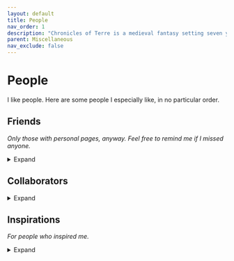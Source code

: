 ```yaml
---
layout: default
title: People
nav_order: 1
description: "Chronicles of Terre is a medieval fantasy setting seven years in the writing, currently for dungeons & dragons 5th edition."
parent: Miscellaneous
nav_exclude: false
---
```


# People

I like people. Here are some people I especially like, in no particular order.

## Friends

*Only those with personal pages, anyway.
Feel free to remind me if I missed anyone.*

<details markdown="block">
<summary>Expand</summary>

- [Boxiang 'Shawn' Lyu](https://voices.uchicago.edu/blyu/)
- [Yixiu Zhao](https://neuroscience.stanford.edu/people/yixiu-zhao)
- [Zhiyang He](https://math.mit.edu/directory/profile.html?pid=2308)
- [Guotong Sun](https://physics.wustl.edu/people/guotong-sun)
- [Yingshan Chang](https://zdxdsw.github.io/)
- [Tamalika Mukherjee](http://www.tamalikamukherjee.com/)
- [Blake Holman](https://blake-holman.github.io/)
- [Rohan Garg](https://rohanvgarg.github.io/index.html)
- [Hongao Wang](https://phijack.github.io/)
- [Hang 'Hesper' Yin](https://yhesper.github.io/)
- [Hanyan Wang](https://apb.ucla.edu/contacts/meet-the-team/hanyan-wang)
- [Xiaohan Li](https://www.dundee.ac.uk/people/xiaohan-li)
- [dedztbh](https://github.com/dedztbh)
- [Zhengyi Wang](https://www.artstation.com/rangerwang)
- [Junhan Kong](https://junhankong.com/)
- [Yiqian Wang](https://yiqian-wang.github.io/)
- [Zhe Zhou](https://zhezhouzz.github.io/)

</details>

## Collaborators

<details markdown="block">
<summary>Expand</summary>

- [Elena Grigorescu](https://www.cs.purdue.edu/homes/egrigore/) 
- [Paul Valiant](https://www.cs.purdue.edu/homes/pvaliant/)
- [Young-San Lin](https://mbs.edu/faculty-and-research/faculty/young-san-lin)
- [Samson Zhou](https://samsonzhou.github.io/)
- [Sandeep Silwal](https://sandeepsilwal.com/)
- [Jasper Lee](https://jasperchlee.github.io/)
- [Trung Dang](https://kuroni.github.io/)
- Nithish Kumar
- Shreya Nasa
- [Walt McKelvie](https://www.waltmckelvie.com/)
- [Carl Kingsford](https://kingsfordlab.cbd.cmu.edu/)

</details>

## Inspirations

*For people who inspired me.*

<details markdown="block">
<summary>Expand</summary>

- Mom and dad
- Veronica Peet
- [Danny Sleator](http://www.cs.cmu.edu/~sleator/)
- [Kent Quanrud](https://www.kentquanrud.com/)
- Erin Bozzo (Cawley)
- [David Kosbie](https://www.cs.cmu.edu/~koz/)
- [Scott Aaronson](https://www.scottaaronson.com/)

</details>
